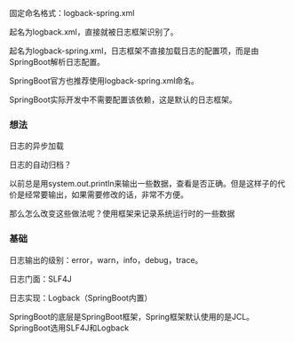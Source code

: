 
固定命名格式：logback-spring.xml

起名为logback.xml，直接就被日志框架识别了。

起名为logback-spring.xml，日志框架不直接加载日志的配置项，而是由SpringBoot解析日志配置。

SpringBoot官方也推荐使用logback-spring.xml命名。

SpringBoot实际开发中不需要配置该依赖，这是默认的日志框架。 

### 想法

日志的异步加载

日志的自动归档？

以前总是用system.out.println来输出一些数据，查看是否正确。但是这样子的代价是经常要输出，如果需要修改的话，非常不方便。

那么怎么改变这些做法呢？使用框架来记录系统运行时的一些数据

### 基础

日志输出的级别：error，warn，info，debug，trace。

日志门面：SLF4J

日志实现：Logback（SpringBoot内置）

SpringBoot的底层是SpringBoot框架，Spring框架默认使用的是JCL。SpringBoot选用SLF4J和Logback


